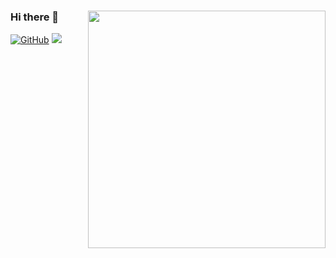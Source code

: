 ### Hi there 👋 <img align='right' src='https://github-readme-stats.vercel.app/api?username=RManLuo&show_icons=true&theme=cobalt' width='380px'>


<!--
**yuanweize/yuanweize** is a ✨ _special_ ✨ repository because its `README.md` (this file) appears on your GitHub profile.

Here are some ideas to get you started:

- 🔭 I’m currently working on ...
- 🌱 I’m currently learning ...
- 👯 I’m looking to collaborate on ...
- 🤔 I’m looking for help with ...
- 💬 Ask me about ...
- 📫 How to reach me: ...
- 😄 Pronouns: ...
- ⚡ Fun fact: ...
-->


[![GitHub](https://img.shields.io/badge/GitHub-grey?logo=github)](https://github.com/RManLuo)
![](https://visitor-badge.glitch.me/badge?page_id=RManLuo.README) 
